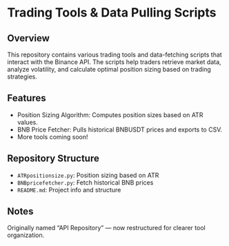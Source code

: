 # Trading Tools & Data Pulling Scripts

## Overview
This repository contains various trading tools and data-fetching scripts that interact with the Binance API. The scripts help traders retrieve market data, analyze volatility, and calculate optimal position sizing based on trading strategies.

## Features
- Position Sizing Algorithm: Computes position sizes based on ATR values.
- BNB Price Fetcher: Pulls historical BNBUSDT prices and exports to CSV.
- More tools coming soon!

## Repository Structure
- `ATRpositionsize.py`: Position sizing based on ATR
- `BNBpricefetcher.py`: Fetch historical BNB prices
- `README.md`: Project info and structure

## Notes
Originally named “API Repository” — now restructured for clearer tool organization.
